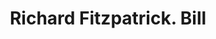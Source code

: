 ---
doi: 10.7916/D8XK9SNQ
date_other: '1890'
date_other_textual: 1890-1899
form: printed ephemera
genre:
- Invoices
name:
- Richard Fitzpatrick
object_in_context_url: https://biggert.cul.columbia.edu/items/view/ave_biggert_01106
subject_hierarchical_geographic:
- New York, New York, United States
subject_name:
- Richard Fitzpatrick
title: Richard Fitzpatrick. Bill
sort_title: Richard Fitzpatrick. Bill
call_number: ave_biggert_01106
coordinates:
- 40.71277777777778,-74.00583333333333
pid: ave_biggert_01106
identifiers: ave_biggert_01106
thumbnail: https://derivativo-2.library.columbia.edu/iiif/2/ldpd:344908/full/!256,256/0/native.jpg
permalink: /biggert/ave_biggert_01106/
layout: iiif-image-page
---